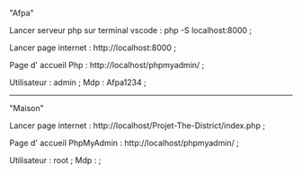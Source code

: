 "Afpa"

Lancer serveur php sur terminal vscode :    php -S localhost:8000 ;

Lancer page internet :  http://localhost:8000 ;

Page d' accueil Php :   http://localhost/phpmyadmin/ ;

Utilisateur :   admin ;
Mdp :   Afpa1234 ;

--------------------------------------------------------------------
"Maison"

Lancer page internet :  http://localhost/Projet-The-District/index.php ;

Page d' accueil PhpMyAdmin :    http://localhost/phpmyadmin/ ;

Utilisateur :   root ;
Mdp :    ;